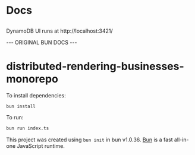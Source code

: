 # Docs

##

DynamoDB UI runs at http://localhost:3421/

--- ORIGINAL BUN DOCS ---

# distributed-rendering-businesses-monorepo

To install dependencies:

```bash
bun install
```

To run:

```bash
bun run index.ts
```

This project was created using `bun init` in bun v1.0.36. [Bun](https://bun.sh) is a fast all-in-one JavaScript runtime.
